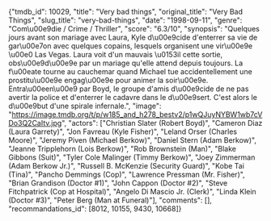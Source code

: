 {"tmdb_id": 10029, "title": "Very bad things", "original_title": "Very Bad Things", "slug_title": "very-bad-things", "date": "1998-09-11", "genre": "Com\u00e9die / Crime / Thriller", "score": "6.3/10", "synopsis": "Quelques jours avant son mariage avec Laura, Kyle d\u00e9cide d'enterrer sa vie de gar\u00e7on avec quelques copains, lesquels organisent une vir\u00e9e \u00e0 Las Vegas. Laura voit d'un mauvais \u0153il cette sortie, obs\u00e9d\u00e9e par un mariage qu'elle attend depuis toujours. La f\u00eate tourne au cauchemar quand Michael tue accidentellement une prostitu\u00e9e engag\u00e9e pour animer la soir\u00e9e. Entra\u00een\u00e9 par Boyd, le groupe d'amis d\u00e9cide de ne pas avertir la police et d'enterrer le cadavre dans le d\u00e9sert. C'est alors le d\u00e9but d'une spirale infernale.", "image": "https://image.tmdb.org/t/p/w185_and_h278_bestv2/p1wQJuyNYBW1wb7cVDo3Q2CaItv.jpg", "actors": ["Christian Slater (Robert Boyd)", "Cameron Diaz (Laura Garrety)", "Jon Favreau (Kyle Fisher)", "Leland Orser (Charles Moore)", "Jeremy Piven (Michael Berkow)", "Daniel Stern (Adam Berkow)", "Jeanne Tripplehorn (Lois Berkow)", "Rob Brownstein (Man)", "Blake Gibbons (Suit)", "Tyler Cole Malinger (Timmy Berkow)", "Joey Zimmerman (Adam Berkow Jr.)", "Russell B. McKenzie (Security Guard)", "Kobe Tai (Tina)", "Pancho Demmings (Cop)", "Lawrence Pressman (Mr. Fisher)", "Brian Grandison (Doctor #1)", "John Cappon (Doctor #2)", "Steve Fitchpatrick (Cop at Hospital)", "Angelo Di Mascio Jr. (Clerk)", "Linda Klein (Doctor #3)", "Peter Berg (Man at Funeral)"], "comments": [], "recommandations_id": [8012, 10155, 9430, 10668]}